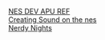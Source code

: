 [NES DEV APU REF](http://nesdev.com/apu_ref.txt)  
[Creating Sound on the nes](https://safiire.github.io/blog/2015/03/29/creating-sound-on-the-nes/)  
[Nerdy Nights](http://nintendoage.com/pub/faq/NA/index.html?load=nerdy_nights_out.html)
